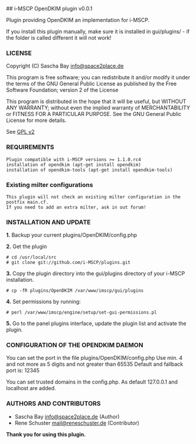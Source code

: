 ## i-MSCP OpenDKIM plugin v0.0.1

Plugin providing OpenDKIM an implementation for i-MSCP.

If you install this plugin manually, make sure it is installed in
gui/plugins/ - if the folder is called different it will not work!

### LICENSE

Copyright (C) Sascha Bay <info@space2place.de>

This program is free software; you can redistribute it and/or modify
it under the terms of the GNU General Public License as published by
the Free Software Foundation; version 2 of the License

This program is distributed in the hope that it will be useful,
but WITHOUT ANY WARRANTY; without even the implied warranty of
MERCHANTABILITY or FITNESS FOR A PARTICULAR PURPOSE.  See the
GNU General Public License for more details.

See [GPL v2](http://www.gnu.org/licenses/gpl-2.0.html "GPL v2")

### REQUIREMENTS

	Plugin compatible with i-MSCP versions >= 1.1.0.rc4
	installation of opendkim (apt-get install opendkim)
	installation of opendkim-tools (apt-get install opendkim-tools)
	
### Existing milter configurations
	This plugin will not check an existing milter configuration in the postfix main.cf.
	If you need to add an extra milter, ask in out forum!
	
### INSTALLATION AND UPDATE

**1.** Backup your current plugins/OpenDKIM/config.php

**2.** Get the plugin

	# cd /usr/local/src
	# git clone git://github.com/i-MSCP/plugins.git

**3.** Copy the plugin directory into the gui/plugins directory of your i-MSCP installation.

	# cp -fR plugins/OpenDKIM /var/www/imscp/gui/plugins

**4.** Set permissions by running:

	# perl /var/www/imscp/engine/setup/set-gui-permissions.pl

**5.** Go to the panel plugins interface, update the plugin list and activate the plugin.

### CONFIGURATION OF THE OPENDKIM DAEMON

You can set the port in the file plugins/OpenDKIM/config.php
Use min. 4 and not more as 5 digits and not greater than 65535
Default and fallback port is: 12345

You can set trusted domains in the config.php. As default 127.0.0.1 and localhost are added.

### AUTHORS AND CONTRIBUTORS

 - Sascha Bay <info@space2place.de> (Author)
 - Rene Schuster <mail@reneschuster.de> (Contributor)

**Thank you for using this plugin.**
